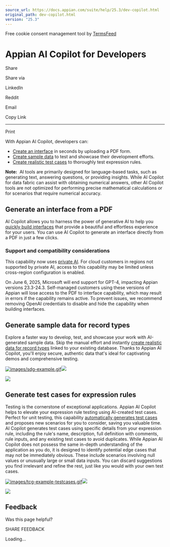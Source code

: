 ```yaml
---
source_url: https://docs.appian.com/suite/help/25.3/dev-copilot.html
original_path: dev-copilot.html
version: "25.3"
---
```


Free cookie consent management tool by [TermsFeed](https://www.termsfeed.com/)

# Appian AI Copilot for Developers

Share

Share via

LinkedIn

Reddit

Email

Copy Link

* * *

Print

With Appian AI Copilot, developers can:

-   [Create an interface](#generate-an-interface-from-a-pdf) in seconds by uploading a PDF form.
-   [Create sample data](#generate-sample-data-for-record-types) to test and showcase their development efforts.
-   [Create realistic test cases](#generate-test-cases-for-expression-rules) to thoroughly test expression rules.

**Note:**  AI tools are primarily designed for language-based tasks, such as generating text, answering questions, or providing insights. While AI Copilot for data fabric can assist with obtaining numerical answers, other AI Copilot tools are not optimized for performing precise mathematical calculations or for scenarios that require numerical accuracy.

## Generate an interface from a PDF

AI Copilot allows you to harness the power of generative AI to help you [quickly build interfaces](working_in_design_mode.html#generate) that provide a beautiful and effortless experience for your users. You can use AI Copilot to generate an interface directly from a PDF in just a few clicks.

### Support and compatibility considerations

This capability now uses [private AI](private-ai.html). For cloud customers in regions not supported by private AI, access to this capability may be limited unless cross-region configuration is enabled.

On June 6, 2025, Microsoft will end support for GPT-4, impacting Appian versions 23.3-24.3. Self-managed customers using these versions of Appian will lose access to the PDF to interface capability, which may result in errors if the capability remains active. To prevent issues, we recommend removing OpenAI credentials to disable and hide the capability when building interfaces.

## Generate sample data for record types

Explore a faster way to develop, test, and showcase your work with AI-generated sample data. Skip the manual effort and instantly [create realistic data for record types](records-create-sample-data.html) linked to your existing database. Thanks to Appian AI Copilot, you'll enjoy secure, authentic data that's ideal for captivating demos and comprehensive testing.

[![images/sdg-example.gif](images/sdg-example.gif)![](/suite/help/25.3/images/rn/zoom_magnify_center.png)](#img887)

[![](images/sdg-example.gif)](#_)

## Generate test cases for expression rules

Testing is the cornerstone of exceptional applications. Appian AI Copilot helps to elevate your expression rule testing using AI-created test cases. Perfect for unit testing, this capability [automatically generates test cases](Expression_Rule_Testing.html#generate-test-cases) and proposes new scenarios for you to consider, saving you valuable time. AI Copilot generates test cases using specific details from your expression rule, including the rule's name, description, full definition with comments, rule inputs, and any existing test cases to avoid duplicates. While Appian AI Copilot does not possess the same in-depth understanding of the application as you do, it is designed to identify potential edge cases that may not be immediately obvious. These include scenarios involving null values or unusually large or small data inputs. You can discard suggestions you find irrelevant and refine the rest, just like you would with your own test cases.

[![images/tcg-example-testcases.gif](images/tcg-example-testcases.gif)![](/suite/help/25.3/images/rn/zoom_magnify_center.png)](#img888)

[![](images/tcg-example-testcases.gif)](#_)

## Feedback

Was this page helpful?

SHARE FEEDBACK

Loading...